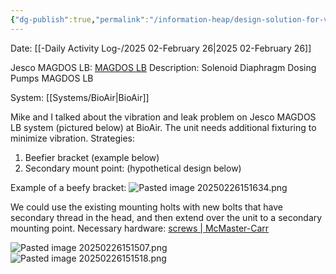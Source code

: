 ```yaml
---
{"dg-publish":true,"permalink":"/information-heap/design-solution-for-vibrating-jesco-unit-in-bio-air-system/","noteIcon":"","created":"2025-05-20T10:31:54.347-05:00"}
---
```


Date: [[-Daily Activity Log-/2025 02-February 26\|2025 02-February 26]]

Jesco MAGDOS LB: [MAGDOS LB](https://www.lutz-jesco.com/en/products/dosing-pumps/solenoid-diaphragm-dosing-pumps/magdos-lb/)
Description: Solenoid Diaphragm Dosing Pumps MAGDOS LB

System: [[Systems/BioAir\|BioAir]]

Mike and I talked about the vibration and leak problem on Jesco MAGDOS LB system (pictured below) at BioAir. The unit needs additional fixturing to minimize vibration.
Strategies: 
1. Beefier bracket (example below)
2. Secondary mount point: (hypothetical design below)

Example of a beefy bracket:
![Pasted image 20250226151634.png](/img/user/Pasted%20image%2020250226151634.png)


We could use the existing mounting holts with new bolts that have secondary thread in the head, and then extend over the unit to a secondary mounting point.
Necessary hardware: [screws | McMaster-Carr](https://www.mcmaster.com/products/screws/thread-adapters~/metric-to-metric-female-hex-thread-adapters/)

![Pasted image 20250226151507.png](/img/user/Pasted%20image%2020250226151507.png)
![Pasted image 20250226151518.png](/img/user/Pasted%20image%2020250226151518.png)
